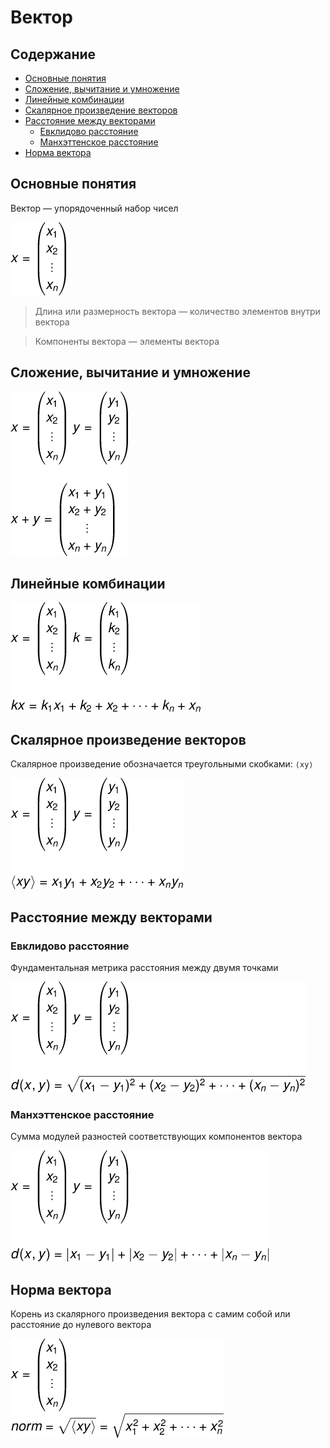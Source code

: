 # Вектор

## Содержание 
* [Основные понятия](#Основные-понятия)
* [Сложение, вычитание и умножение](#Сложение-вычитание-и-умножение)
* [Линейные комбинации](#Линейные-комбинации)
* [Скалярное произведение векторов](#Скалярное-произведение-векторов)
* [Расстояние между векторами](#Расстояние-между-векторами)
    * [Евклидово расстояние](#Евклидово-расстояние)
    * [Манхэттенское расстояние](#Манхэттенское-расстояние)
* [Норма вектора](#Норма-вектора)

## Основные понятия
Вектор — упорядоченный набор чисел

![Вектор](images/img_23.png)
> Длина или размерность вектора — количество элементов внутри вектора

> Компоненты вектора — элементы вектора 

## Сложение, вычитание и умножение

![Сложение, вычитание и умножение](images/img_24.png)

## Линейные комбинации

![Линейные комбинации](images/img_25.png)

## Скалярное произведение векторов
Скалярное произведение обозначается треугольными скобками: `⟨xy⟩`

![Скалярное произведение векторов](images/img_26.png)

## Расстояние между векторами

### Евклидово расстояние
Фундаментальная метрика расстояния между двумя точками

![Евклидово расстояние](images/img_27.png)

### Манхэттенское расстояние
Сумма модулей разностей соответствующих компонентов вектора 

![Манхэттенское расстояние](images/img_28.png)

## Норма вектора 
Корень из скалярного произведения вектора с самим собой или 
расстояние до нулевого вектора 

![Норма вектора](images/img_29.png)
